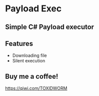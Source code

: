 # Payload Exec

## Simple C# Payload executor

## Features
* Downloading file
* Silent execution

## Buy me a coffee!
https://qiwi.com/TOXIDWORM